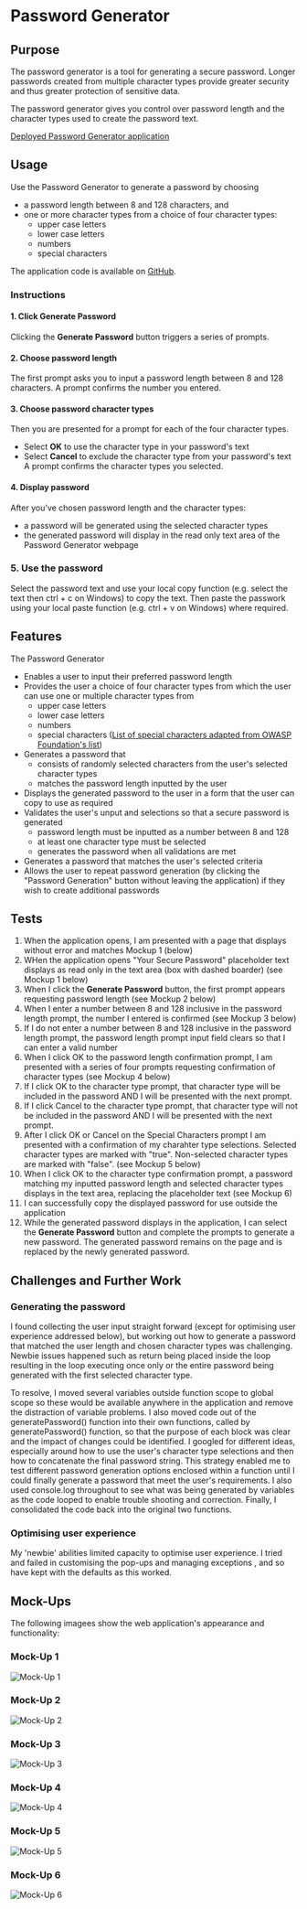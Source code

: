 # Password Generator

## Purpose
The password generator is a tool for generating a secure password. Longer passwords created from multiple character types provide greater security and thus greater protection of sensitive data.

The password generator gives you control over password length and the character types used to create the password text.

[Deployed Password Generator application](https://grace-anderson.github.io/password-generator/)


## Usage
Use the Password Generator to generate a password by choosing
- a password length between 8 and 128 characters, and 
- one or more character types from a choice of four character types: 
  - upper case letters
  - lower case letters
  - numbers 
  - special characters

The application code is available on [GitHub](https://github.com/grace-anderson/password-generator/tree/main). 



### Instructions

#### 1. Click Generate Password
Clicking the **Generate Password** button triggers a series of prompts. 

#### 2. Choose password length
The first prompt asks you to input a password length between 8 and 128 characters. 
A prompt confirms the number you entered.

#### 3. Choose password character types
Then you are presented for a prompt for each of the four character types. 
- Select **OK** to use the character type in your password's text
- Select **Cancel** to exclude the character type from your password's text
A prompt confirms the character types you selected.

#### 4. Display password 
After you've chosen password length and the character types:
- a password will be generated using the selected character types
- the generated password will display in the read only text area of the Password Generator webpage

### 5. Use the password
Select the password text and use your local copy function (e.g. select the text then ctrl + c on Windows) to copy the text. Then paste the passwork using your local paste function (e.g. ctrl + v on Windows) where required.


## Features

The Password Generator
- Enables a user to input their preferred password length
- Provides the user a choice of four character types from which the user can use one or multiple character types from
  - upper case letters
  - lower case letters
  - numbers 
  - special characters ([List of special characters adapted from OWASP Foundation's list](https://www.owasp.org/index.php/Password_special_characters))
- Generates a password that 
  - consists of randomly selected characters from the user's selected character types 
  - matches the password length inputted by the user
- Displays the generated password to the user in a form that the user can copy to use as required
- Validates the user's unput and selections so that a secure password is generated
  - password length must be inputted as a number between 8 and 128
  - at least one character type must be selected
  - generates the password when all validations are met
- Generates a password that matches the user's selected criteria
- Allows the user to repeat password generation (by clicking the "Password Generation" button without leaving the application) if they wish to create additional passwords

  
## Tests

1. When the application opens, I am presented with a page that displays without error and matches Mockup 1 (below)
2. WHen the application opens "Your Secure Password" placeholder text displays as read only in the text area (box with dashed boarder) (see Mockup 1 below)
3. When I click the **Generate Password** button, the first prompt appears requesting password length (see Mockup 2 below)
4. When I enter a number between 8 and 128 inclusive in the password length prompt, the number I entered is confirmed (see Mockup 3 below) 
5. If I do not enter a number between 8 and 128 inclusive in the password length prompt, the password length prompt input field clears so that I can enter a valid number
6. When I click OK to the password length confirmation prompt, I am presented with a series of four prompts requesting confirmation of character types (see Mockup 4 below)
7. If I click OK to the character type prompt, that character type will be included in the password AND I will be presented with the next prompt.
8. If I click Cancel to the character type prompt, that character type will not be included in the password AND I will be presented with the next prompt.
9. After I click OK or Cancel on the Special Characters prompt I am  presented with a confirmation of my charahter type selections. Selected character types are marked with "true". Non-selected character types are marked with "false". (see Mockup 5 below)
10. When I click OK to the character type confirmation prompt, a password matching my inputted password length and selected character types displays in the text area, replacing the placeholder text (see Mockup 6)
11. I can successfully copy the displayed password for use outside the application
12. While the generated password displays in the application, I can select the **Generate Password** button and complete the prompts to generate a new password. The generated password remains on the page and is replaced by the newly generated password.


## Challenges and Further Work

### Generating the password
I found collecting the user input straight forward (except for optimising user experience addressed below), but working out how to generate a password that matched the user length and chosen character types was challenging. Newbie issues happened such as return being placed inside the loop resulting in the loop executing once only or the entire password being generated with the first selected character type.

To resolve, I moved several variables outside function scope to global scope so these would be available anywhere in the application and remove the distraction of variable problems. I also moved code out of the generatePassword() function into their own functions, called by generatePassword() function, so that the purpose of each block was clear and the impact of changes could be identified. I googled for different ideas, especially around how to use the user's character type selections and then how to concatenate the final password string. This strategy enabled me to test different password generation options enclosed within a function until I could finally generate a password that meet the user's requirements. I also used console.log throughout to see what was being generated by variables as the code looped to enable trouble shooting and correction. Finally, I consolidated the code back into the original two functions.

### Optimising user experience
My 'newbie' abilities limited capacity to optimise user experience. I tried and failed in customising the pop-ups and managing exceptions , and so have kept with the defaults as this worked.


## Mock-Ups

The following imagees show the web application's appearance and functionality:

### Mock-Up 1

![Mock-Up 1](./assets/images/mock-up-1.png)


### Mock-Up 2

![Mock-Up 2](./assets/images/mock-up-2.png)


### Mock-Up 3

![Mock-Up 3](./assets/images/mock-up-3.png)


### Mock-Up 4

![Mock-Up 4](./assets/images/mock-up-4.png)

### Mock-Up 5

![Mock-Up 5](./assets/images/mock-up-5.png)

### Mock-Up 6

![Mock-Up 6](./assets/images/mock-up-6.png)

